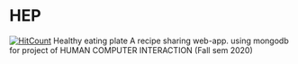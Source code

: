 # HEP
[![HitCount](http://hits.dwyl.com/naman26jain/HEP.svg)](http://hits.dwyl.com/naman26jain/HEP)
Healthy eating plate 
A recipe sharing web-app.
using mongodb
for project of HUMAN COMPUTER INTERACTION (Fall sem 2020)
